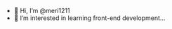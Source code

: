 - 👋 Hi, I’m @meri1211
- 👀 I’m interested in learning front-end development...


<!---
meri1211/meri1211 is a ✨ special ✨ repository because its `README.md` (this file) appears on your GitHub profile.
You can click the Preview link to take a look at your changes.
--->
